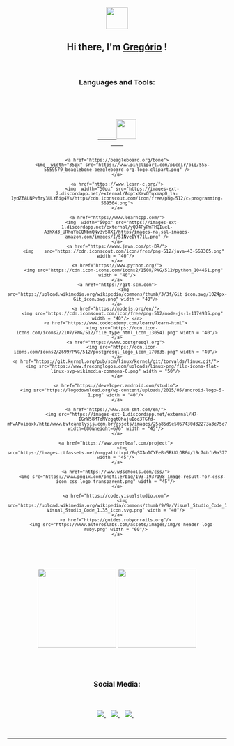 <div align='center'>
<img src = "https://i.giphy.com/media/WFZvB7VIXBgiz3oDXE/giphy.webp" width="50px"> 
<h2>Hi there, I'm 
<a href = "https://github.com/GregorioNeto"> Gregório</a> ! </h2>
<br>

<h3>Languages and Tools: </h3>
<br>

<code>
<div>
    <a href="https://www.arduino.cc/">
      <img width="45px" src="https://brandslogos.com/wp-content/uploads/images/large/arduino-logo-1.png" />
    </a>
    
    <a href="https://beagleboard.org/bone">
        <img  width="35px" src="https://www.pinclipart.com/picdir/big/555-5559579_beaglebone-beagleboard-org-logo-clipart.png" />
    </a>

    <a href="https://www.learn-c.org/">
        <img  width="50px" src="https://images-ext-2.discordapp.net/external/AoptxKavQTqxmap0_la-1ydZEAUNPvBry3ULYBig4Vs/https/cdn.iconscout.com/icon/free/png-512/c-programming-569564.png">
    </a>

    <a href="https://www.learncpp.com/">
        <img  width="50px" src="https://images-ext-1.discordapp.net/external/yQO4PyPmTHQIueL-A3hXd3_URhgYbCQNbmQNy3yS8XI/https/images-na.ssl-images-amazon.com/images/I/51NyeIYt71L.png" />
    </a>
    <a href="https://www.java.com/pt-BR/">
         <img    src="https://cdn.iconscout.com/icon/free/png-512/java-43-569305.png" width = "40"/> 
    </a>
    <a href="https://www.python.org/">
         <img src="https://cdn.icon-icons.com/icons2/1508/PNG/512/python_104451.png" width = "40"/>
    </a>
    <a href="https://git-scm.com">
         <img src="https://upload.wikimedia.org/wikipedia/commons/thumb/3/3f/Git_icon.svg/1024px-Git_icon.svg.png" width = "40"/> 
    </a>
    <a href="https://nodejs.org/en/"> 
        <img src="https://cdn.iconscout.com/icon/free/png-512/node-js-1-1174935.png" width = "40"/> </a>
    <a href="https://www.codecademy.com/learn/learn-html"> 
        <img src="https://cdn.icon-icons.com/icons2/2107/PNG/512/file_type_html_icon_130541.png" width = "40"/>
    </a>
    <a href="https://www.postgresql.org"> 
        <img src="https://cdn.icon-icons.com/icons2/2699/PNG/512/postgresql_logo_icon_170835.png" width = "40"/> 
    </a>
    <a href="https://git.kernel.org/pub/scm/linux/kernel/git/torvalds/linux.git/"> 
        <img src="https://www.freepnglogos.com/uploads/linux-png/file-icons-flat-linux-svg-wikimedia-commons-6.png" width = "50"/> 
    </a>

    <a href="https://developer.android.com/studio"> 
        <img src="https://logodownload.org/wp-content/uploads/2015/05/android-logo-5-1.png" width = "40"/> 
    </a>

    <a href="https://www.asm-smt.com/en/"> 
        <img src="https://images-ext-1.discordapp.net/external/H7-IGnW58MToNVzgqtQhajuIoe3TGfd-mFwAPoioaxk/http/www.byteanalysis.com.br/assets/images/25a85d9e5057430d82273a3c75e73014.png?width=680&height=676" width = "45"/> 
    </a>

    <a href="https://www.overleaf.com/project"> 
        <img src="https://images.ctfassets.net/nrgyaltdicpt/6qSXAo1CYEeBn5RkKLOR64/19c74bfb9a32772e353ff25c6f0070f5/ologo_square_colour_light_bg.png" width = "45"/> 
    </a>

    <a href="https://www.w3schools.com/css/"> 
        <img src="https://www.pngix.com/pngfile/big/193-1937198_image-result-for-css3-icon-css-logo-transparent.png" width = "45"/> 
    </a>

    <a href="https://code.visualstudio.com"> 
        <img src="https://upload.wikimedia.org/wikipedia/commons/thumb/9/9a/Visual_Studio_Code_1.35_icon.svg/1024px-Visual_Studio_Code_1.35_icon.svg.png" width = "40"/> 
    </a>
    <a href="https://guides.rubyonrails.org"/> 
        <img src="https://www.altoroslabs.com/assets/images/img/s-header-logo-ruby.png" width = "60"/> 
    </a>
</div>
</code>
<br><br>
    
<div>
    <img height="180em" src ="https://github-readme-stats.vercel.app/api?username=gregorioneto&show_icons=true&title_color=25e9e9&icon_color=25e9e9&text_color=9f9f9f&bg_color=151515"     />
    <img height="180em" src ="https://github-readme-stats-anuraghazra1.vercel.app/api/top-langs/?username=gregorioneto&layout=compact&show_icons=true&title_color=25e9e9&icon_color=25cce9&text_color=9f9f9f&bg_color=151515&langs_count=16" />
</div>
     


<br><br>

<h3>Social Media:</h3>
<br><br>

 <a href="https://instagram.com/g_neto01">
    <img src="https://img.shields.io/badge/instagram-%23E4405F.svg?&style=for-the-badge&logo=instagram&logoColor=white" />        
</a>&nbsp;&nbsp;

 <a href="https://mail.google.com/mail/u/0/?fs=1&to=g_neto01@alu.ufc.br&tf=cm">
    <img src="https://img.shields.io/badge/gmail -%23E4402F.svg?&style=for-the-badge&logo=gmail&logoColor=white" />        
</a>&nbsp;&nbsp;

<a href="https://www.linkedin.com/in/gregório-neto-a56039214/" target="_blank">
    <img src="https://img.shields.io/badge/-LinkedIn-%230077B5?style=for-the-badge&logo=linkedin&logoColor=white" target="_blank">
</a>&nbsp;&nbsp;
    
<br><hr>
</div>
